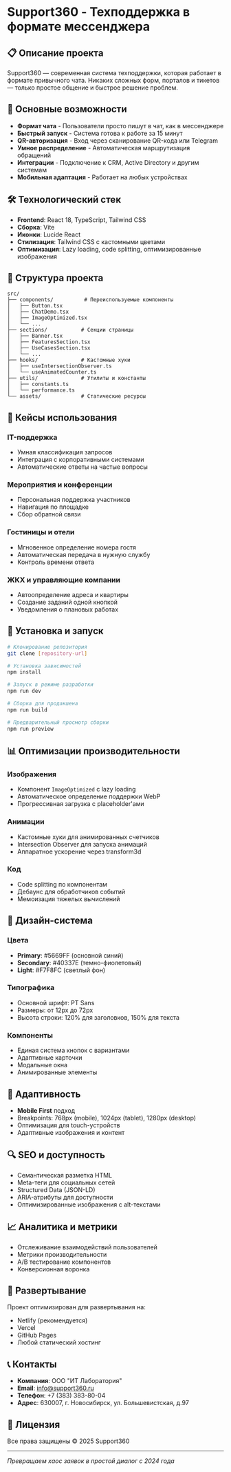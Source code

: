 # Support360 - Техподдержка в формате мессенджера

## 📋 Описание проекта

Support360 — современная система техподдержки, которая работает в формате привычного чата. Никаких сложных форм, порталов и тикетов — только простое общение и быстрое решение проблем.

## 🚀 Основные возможности

- **Формат чата** - Пользователи просто пишут в чат, как в мессенджере
- **Быстрый запуск** - Система готова к работе за 15 минут
- **QR-авторизация** - Вход через сканирование QR-кода или Telegram
- **Умное распределение** - Автоматическая маршрутизация обращений
- **Интеграции** - Подключение к CRM, Active Directory и другим системам
- **Мобильная адаптация** - Работает на любых устройствах

## 🛠 Технологический стек

- **Frontend**: React 18, TypeScript, Tailwind CSS
- **Сборка**: Vite
- **Иконки**: Lucide React
- **Стилизация**: Tailwind CSS с кастомными цветами
- **Оптимизация**: Lazy loading, code splitting, оптимизированные изображения

## 📁 Структура проекта

```
src/
├── components/          # Переиспользуемые компоненты
│   ├── Button.tsx
│   ├── ChatDemo.tsx
│   ├── ImageOptimized.tsx
│   └── ...
├── sections/           # Секции страницы
│   ├── Banner.tsx
│   ├── FeaturesSection.tsx
│   ├── UseCasesSection.tsx
│   └── ...
├── hooks/              # Кастомные хуки
│   ├── useIntersectionObserver.ts
│   └── useAnimatedCounter.ts
├── utils/              # Утилиты и константы
│   ├── constants.ts
│   └── performance.ts
└── assets/             # Статические ресурсы
```

## 🎯 Кейсы использования

### IT-поддержка
- Умная классификация запросов
- Интеграция с корпоративными системами
- Автоматические ответы на частые вопросы

### Мероприятия и конференции
- Персональная поддержка участников
- Навигация по площадке
- Сбор обратной связи

### Гостиницы и отели
- Мгновенное определение номера гостя
- Автоматическая передача в нужную службу
- Контроль времени ответа

### ЖКХ и управляющие компании
- Автоопределение адреса и квартиры
- Создание заданий одной кнопкой
- Уведомления о плановых работах

## 🔧 Установка и запуск

```bash
# Клонирование репозитория
git clone [repository-url]

# Установка зависимостей
npm install

# Запуск в режиме разработки
npm run dev

# Сборка для продакшена
npm run build

# Предварительный просмотр сборки
npm run preview
```

## 📊 Оптимизации производительности

### Изображения
- Компонент `ImageOptimized` с lazy loading
- Автоматическое определение поддержки WebP
- Прогрессивная загрузка с placeholder'ами

### Анимации
- Кастомные хуки для анимированных счетчиков
- Intersection Observer для запуска анимаций
- Аппаратное ускорение через transform3d

### Код
- Code splitting по компонентам
- Дебаунс для обработчиков событий
- Мемоизация тяжелых вычислений

## 🎨 Дизайн-система

### Цвета
- **Primary**: #5669FF (основной синий)
- **Secondary**: #40337E (темно-фиолетовый)
- **Light**: #F7F8FC (светлый фон)

### Типографика
- Основной шрифт: PT Sans
- Размеры: от 12px до 72px
- Высота строки: 120% для заголовков, 150% для текста

### Компоненты
- Единая система кнопок с вариантами
- Адаптивные карточки
- Модальные окна
- Анимированные элементы

## 📱 Адаптивность

- **Mobile First** подход
- Breakpoints: 768px (mobile), 1024px (tablet), 1280px (desktop)
- Оптимизация для touch-устройств
- Адаптивные изображения и контент

## 🔍 SEO и доступность

- Семантическая разметка HTML
- Meta-теги для социальных сетей
- Structured Data (JSON-LD)
- ARIA-атрибуты для доступности
- Оптимизированные изображения с alt-текстами

## 📈 Аналитика и метрики

- Отслеживание взаимодействий пользователей
- Метрики производительности
- A/B тестирование компонентов
- Конверсионная воронка

## 🚀 Развертывание

Проект оптимизирован для развертывания на:
- Netlify (рекомендуется)
- Vercel
- GitHub Pages
- Любой статический хостинг

## 📞 Контакты

- **Компания**: ООО "ИТ Лаборатория"
- **Email**: info@support360.ru
- **Телефон**: +7 (383) 383-80-04
- **Адрес**: 630007, г. Новосибирск, ул. Большевистская, д.97

## 📄 Лицензия

Все права защищены © 2025 Support360

---

*Превращаем хаос заявок в простой диалог с 2024 года*
